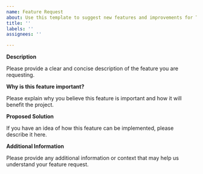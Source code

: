 ```yaml
---
name: Feature Request
about: Use this template to suggest new features and improvements for The Seer's Choice game. Your feedback is valuable in helping us create the best possible experience!
title: ''
labels: ''
assignees: ''

---
```


**Description**

Please provide a clear and concise description of the feature you are requesting.

**Why is this feature important?**

Please explain why you believe this feature is important and how it will benefit the project.

**Proposed Solution**

If you have an idea of how this feature can be implemented, please describe it here.

**Additional Information**

Please provide any additional information or context that may help us understand your feature request.
